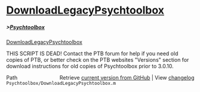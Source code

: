 # [DownloadLegacyPsychtoolbox](DownloadLegacyPsychtoolbox)
##### >[Psychtoolbox](Psychtoolbox)

[DownloadLegacyPsychtoolbox](DownloadLegacyPsychtoolbox)  
  
THIS SCRIPT IS DEAD! Contact the PTB forum for help if you need old  
copies of PTB, or better check on the PTB websites "Versions" section for  
download instructions for old copies of Psychtoolbox prior to 3.0.10.  
  




<div class="code_header" style="text-align:right;">
  <span style="float:left;">Path&nbsp;&nbsp;</span> <span class="counter">Retrieve <a href=
  "https://raw.github.com/Psychtoolbox-3/Psychtoolbox-3/beta/Psychtoolbox/DownloadLegacyPsychtoolbox.m">current version from GitHub</a> | View <a href=
  "https://github.com/Psychtoolbox-3/Psychtoolbox-3/commits/beta/Psychtoolbox/DownloadLegacyPsychtoolbox.m">changelog</a></span>
</div>
<div class="code">
  <code>Psychtoolbox/DownloadLegacyPsychtoolbox.m</code>
</div>


